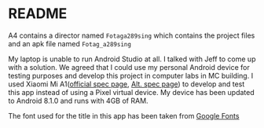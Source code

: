 # README

A4 contains a director named `Fotaga289sing` which contains the project files and an apk file named `Fotag_a289sing`

My laptop is unable to run Android Studio at all. I talked with Jeff to come up with a solution. We agreed that I could use my personal Android device for testing purposes and develop this project in computer labs in MC building. I used Xiaomi Mi A1([official spec page](https://www.mi.com/global/mi-a1/specs/), [Alt. spec page](https://m.gsmarena.com/xiaomi_mi_a1_(mi_5x)-8776.php#global)) to develop and test this app instead of using a Pixel virtual device. My device has been updated to Android 8.1.0 and runs with 4GB of RAM.

The font used for the title in this app has been taken from [Google Fonts](https://fonts.google.com/specimen/Righteous)